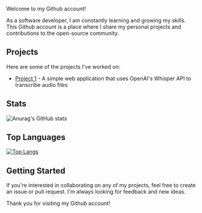 Welcome to my Github account!

As a software developer, I am constantly learning and growing my skills. This Github account is a place where I share my personal projects and contributions to the open-source community.

Projects
----------
Here are some of the projects I've worked on:

* [Project 1](https://github.com/WinTush/openai-whisper) - A simple web application that uses OpenAI's Whisper API to transcribe audio files
<!--* Project 2 - An Android app that helps users track their daily water intake.-->
<!--* Project 3 - A command-line tool for converting CSV files to JSON.-->

<!-- 
Contributions
--------------
I'm also an active contributor to the following open-source projects:

* Project A - A popular web framework for building scalable applications.
* Project B - A library for parsing and manipulating dates and times in Python.
* Project C - A command-line interface for managing Docker containers.
-->

Stats
-----
![Anurag's GitHub stats](https://github-readme-stats.vercel.app/api?username=WinTush&show_icons=true&theme=radical)

Top Languages
-------------
[![Top Langs](https://github-readme-stats.vercel.app/api/top-langs/?username=WinTush&layout=compact&theme=radical)](https://github.com/anuraghazra/github-readme-stats)

Getting Started
---------------
If you're interested in collaborating on any of my projects, feel free to create an issue or pull request. I'm always looking for feedback and new ideas.

Thank you for visiting my Github account!
